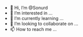 - 👋 Hi, I’m @Sonurd
- 👀 I’m interested in ...
- 🌱 I’m currently learning ...
- 💞️ I’m looking to collaborate on ...
- 📫 How to reach me ...

<!---
Sonurd/Sonurd is a ✨ special ✨ repository because its `README.md` (this file) appears on your GitHub profile.
You can click the Preview link to take a look at your changes.
--->
